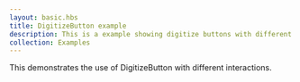 ```yaml
---
layout: basic.hbs
title: DigitizeButton example
description: This is a example showing digitize buttons with different interactions.
collection: Examples
---
```


This demonstrates the use of DigitizeButton with different interactions.
